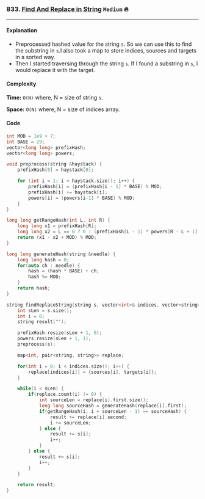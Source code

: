 ### 833. [Find And Replace in String](https://leetcode.com/problems/find-and-replace-in-string/) `Medium` :fire:

---

#### Explanation

-   Preprocessed hashed value for the string `s`. So we can use this to find the substring in `s`.I also took a map to store indices, sources and targets in a sorted way.
-   Then I started traversing through the string `s`. If I found a substring in `s`, I would replace it with the target.

#### Complexity

**Time:** `O(N)` where, N = size of string `s`.

**Space:** `O(N)` where, N = size of indices array.

#### Code

```cpp
int MOD = 1e9 + 7;
int BASE = 29;
vector<long long> prefixHash;
vector<long long> powers;

void preprocess(string &haystack) {
    prefixHash[0] = haystack[0];

    for (int i = 1; i < haystack.size(); i++) {
        prefixHash[i] = (prefixHash[i - 1] * BASE) % MOD;
        prefixHash[i] += haystack[i];
        powers[i] = (powers[i-1] * BASE) % MOD;
    }
}

long long getRangeHash(int L, int R) {
    long long x1 = prefixHash[R];
    long long x2 = L == 0 ? 0 : (prefixHash[L - 1] * powers[R - L + 1]) % MOD;
    return (x1 - x2 + MOD) % MOD;
}

long long generateHash(string &needle) {
    long long hash = 0;
    for(auto ch : needle) {
        hash = (hash * BASE) + ch;
        hash %= MOD;
    }
    return hash;
}

string findReplaceString(string s, vector<int>& indices, vector<string>& sources, vector<string>& targets) {
    int sLen = s.size();
    int i = 0;
    string result("");

    prefixHash.resize(sLen + 1, 0);
    powers.resize(sLen + 1, 1);
    preprocess(s);

    map<int, pair<string, string>> replace;

    for(int i = 0; i < indices.size(); i++) {
        replace[indices[i]] = {sources[i], targets[i]};
    }

    while(i < sLen) {
        if(replace.count(i) != 0) {
            int sourceLen = replace[i].first.size();
            long long sourceHash = generateHash(replace[i].first);
            if(getRangeHash(i, i + sourceLen - 1) == sourceHash) {
                result += replace[i].second;
                i += sourceLen;
            } else {
                result += s[i];
                i++;
            }
        } else {
            result += s[i];
            i++;
        }
    }

    return result;
}
```

